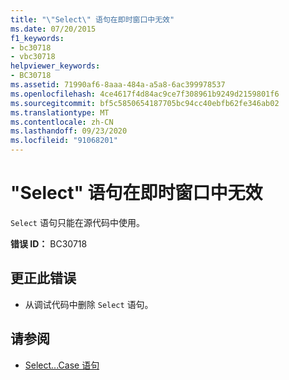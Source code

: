 ```yaml
---
title: "\"Select\" 语句在即时窗口中无效"
ms.date: 07/20/2015
f1_keywords:
- bc30718
- vbc30718
helpviewer_keywords:
- BC30718
ms.assetid: 71990af6-8aaa-484a-a5a8-6ac399978537
ms.openlocfilehash: 4ce4617f4d84ac9ce7f308961b9249d2159801f6
ms.sourcegitcommit: bf5c5850654187705bc94cc40ebfb62fe346ab02
ms.translationtype: MT
ms.contentlocale: zh-CN
ms.lasthandoff: 09/23/2020
ms.locfileid: "91068201"
---
```

# <a name="select-statements-are-not-valid-in-the-immediate-window"></a>"Select" 语句在即时窗口中无效

`Select` 语句只能在源代码中使用。  
  
 **错误 ID：** BC30718  
  
## <a name="to-correct-this-error"></a>更正此错误  
  
- 从调试代码中删除 `Select` 语句。  
  
## <a name="see-also"></a>请参阅

- [Select...Case 语句](../language-reference/statements/select-case-statement.md)
